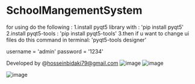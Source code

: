 ﻿# SchoolMangementSystem
for using do the following :
  1.install pyqt5 library with : 'pip install pyqt5'
  2.install pyqt5-tools : 'pip install pyqt5-tools'
  3.then if u want to change ui files do this command in terminal: 'pyqt5-tools designer'

  username = 'admin'
  password = '1234'


Developed by @hosseinbidaki79@gmail.com
![image](https://user-images.githubusercontent.com/66747791/188446898-5e06c6a4-5eab-448f-8fe5-96d465d5eebd.png)
![image](https://user-images.githubusercontent.com/66747791/188447294-0e7542a9-72c4-4cbc-adfe-a4469716d5ac.png)


![image](https://user-images.githubusercontent.com/66747791/188446802-8d4a8d7f-1399-4688-b58d-eae54d115f3a.png)

